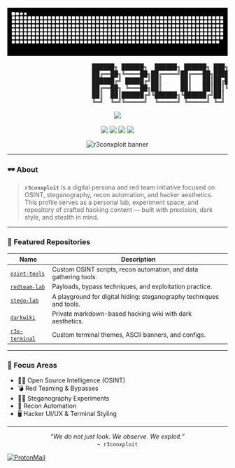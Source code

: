 <!-- START DARK MODE PREVIEW HACK -->
<p align="center">
  <img src="https://raw.githubusercontent.com/Platane/snk/output/github-contribution-grid-snake-dark.svg" style="filter: invert(100%)"/>
</p>
<pre>                       ██████╗ ██████╗  ██████╗ ██████╗ ███╗   ██╗██╗  ██╗██████╗ ██╗      ██████╗ ██╗████████╗                  
                       ██╔══██╗╚════██╗██╔════╝██╔═══██╗████╗  ██║╚██╗██╔╝██╔══██╗██║     ██╔═══██╗██║╚══██╔══╝                  
                       ██████╔╝ █████╔╝██║     ██║   ██║██╔██╗ ██║ ╚███╔╝ ██████╔╝██║     ██║   ██║██║   ██║                     
                       ██╔══██╗ ╚═══██╗██║     ██║   ██║██║╚██╗██║ ██╔██╗ ██╔═══╝ ██║     ██║   ██║██║   ██║                     
                       ██║  ██║██████╔╝╚██████╗╚██████╔╝██║ ╚████║██╔╝ ██╗██║     ███████╗╚██████╔╝██║   ██║                     
                       ╚═╝  ╚═╝╚═════╝  ╚═════╝ ╚═════╝ ╚═╝  ╚═══╝╚═╝  ╚═╝╚═╝     ╚══════╝ ╚═════╝ ╚═╝   ╚═╝                    
</pre>  

<div align="center">
  
  <img src="https://readme-typing-svg.demolab.com?font=Fira+Code&size=24&pause=1000&color=7F00FF&vCenter=true&width=500&lines=-----+Silently+Watching+%F0%9F%95%B6%EF%B8%8F+-----;-----+Always+Reconning+%F0%9F%92%BB+-----;-----+Stealth+is+Power+%F0%9F%90%8D+-----;-----+Digital+Ghost+%F0%9F%8E%AD+-----" />

</div>


<p align="center">
  <img src="https://img.shields.io/badge/recon-in_progress-7f00ff?style=for-the-badge&logo=linux&logoColor=white"/>
  <img src="https://img.shields.io/badge/redteam-active-critical?style=for-the-badge&logo=hackthebox&logoColor=white&color=red"/>
  <img src="https://img.shields.io/badge/OSINT-mastermind-8B0000?style=for-the-badge&logo=marketo&logoColor=white"/>
  <img src="https://img.shields.io/badge/Stego-hunter-black?style=for-the-badge&logo=gnubash&logoColor=white"/>
</p>

<p align="center">
  <img src="https://github.com/r3conxploit/r3conxploit/assets/your-custom-banner.gif" alt="r3conxploit banner"/>
</p>


---

### 🕶️ About

> **`r3conxploit`** is a digital persona and red team initiative focused on OSINT, steganography, recon automation, and hacker aesthetics.  
> This profile serves as a personal lab, experiment space, and repository of crafted hacking content — built with precision, dark style, and stealth in mind.

---

### 🧰 Featured Repositories

| Name | Description |
|------|-------------|
| [`osint-tools`](https://github.com/r3conxploit/osint-tools) | Custom OSINT scripts, recon automation, and data gathering tools. |
| [`redteam-lab`](https://github.com/r3conxploit/redteam-lab) | Payloads, bypass techniques, and exploitation practice. |
| [`stego-lab`](https://github.com/r3conxploit/stego-lab) | A playground for digital hiding: steganography techniques and tools. |
| [`darkwiki`](https://github.com/r3conxploit/darkwiki) | Private markdown-based hacking wiki with dark aesthetics. |
| [`r3x-terminal`](https://github.com/r3conxploit/r3x-terminal) | Custom terminal themes, ASCII banners, and configs. |

---

### 🎯 Focus Areas

- 🕵️‍♂️ Open Source Intelligence (OSINT)
- 💣 Red Teaming & Bypasses
- 🧙‍♂️ Steganography Experiments
- 🧠 Recon Automation
- 🖥️ Hacker UI/UX & Terminal Styling

---

<p align="center">
  <i>“We do not just look. We observe. We exploit.”</i><br>
  <code>~ r3conxploit</code>
</p>

[![ProtonMail](https://img.shields.io/badge/email-r3conxploit@protonmail.com-8c00ff?style=flat-square&logo=protonmail)](mailto:r3conxploit@protonmail.com)

                    
